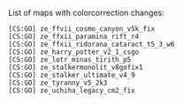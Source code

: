 List of maps with colorcorrection changes:
```"Strippers"
[CS:GO] ze_ffvii_cosmo_canyon_v5k_fix
[CS:GO] ze_ffxii_paramina_rift_r4
[CS:GO] ze_ffxii_ridorana_cataract_t5_3_w6
[CS:GO] ze_harry_potter_v2_1_csgo
[CS:GO] ze_lotr_minas_tirith_p5
[CS:GO] ze_stalkermonolit_v8gofix1
[CS:GO] ze_stalker_ultimate_v4_9
[CS:GO] ze_tyranny_v5_2k3
[CS:GO] ze_uchiha_legacy_cm2_fix
```